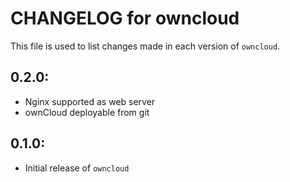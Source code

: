 # CHANGELOG for owncloud

This file is used to list changes made in each version of `owncloud`.

## 0.2.0:

* Nginx supported as web server
* ownCloud deployable from git

## 0.1.0:

* Initial release of `owncloud`
